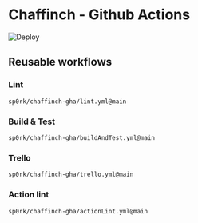 # Chaffinch - Github Actions

![Deploy](https://github.com/sp0rk/chaffinch-gha/actions/workflows/selfDeploy.yml/badge.svg)

## Reusable workflows

### Lint
`sp0rk/chaffinch-gha/lint.yml@main`

### Build & Test
`sp0rk/chaffinch-gha/buildAndTest.yml@main`

### Trello
`sp0rk/chaffinch-gha/trello.yml@main`

### Action lint
`sp0rk/chaffinch-gha/actionLint.yml@main`


